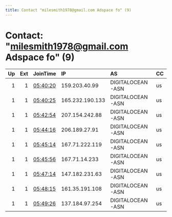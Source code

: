 ```yaml
---
title: Contact "milesmith1978@gmail.com Adspace fo" (9)
---
```


# Contact: "milesmith1978@gmail.com Adspace fo" (9)

|   Up |   Ext | JoinTime                                                                                            | IP              | AS               | CC   |   ORp |   Dirp | OS    | Version   | Nickname          |   eFamMembers |
|-----:|------:|:----------------------------------------------------------------------------------------------------|:----------------|:-----------------|:-----|------:|-------:|:------|:----------|:------------------|--------------:|
|    1 |     1 | [05:40:20](https://metrics.torproject.org/rs.html#details/A29F58835CF10D01C46E3469C1566683112B6F52) | 159.203.40.99   | DIGITALOCEAN-ASN | us   |  9001 |     80 | Linux | 0.4.5.10  | complicatedrelay2 |             9 |
|    1 |     1 | [05:40:25](https://metrics.torproject.org/rs.html#details/01A1A9F7BC086D4C5ADACFFF26025CBCA8518A3B) | 165.232.190.133 | DIGITALOCEAN-ASN | us   |  9001 |     80 | Linux | 0.4.5.10  | complicatedrelay1 |             9 |
|    1 |     1 | [05:42:54](https://metrics.torproject.org/rs.html#details/7124E7EB79A654587A9214D7AFEEC657CB32CF03) | 207.154.242.88  | DIGITALOCEAN-ASN | us   |  9001 |     80 | Linux | 0.4.5.10  | complicatedrelay3 |             9 |
|    1 |     1 | [05:44:16](https://metrics.torproject.org/rs.html#details/6D1F671F0130554E79A9CC56D0DE014C3A64A80C) | 206.189.27.91   | DIGITALOCEAN-ASN | us   |  9001 |     80 | Linux | 0.4.5.10  | complicatedrelay4 |             9 |
|    1 |     1 | [05:45:14](https://metrics.torproject.org/rs.html#details/1DBA63A30DE6DD87AE43AC4006A39AFD5E6019D0) | 167.71.222.119  | DIGITALOCEAN-ASN | us   |  9001 |     80 | Linux | 0.4.5.10  | complicatedrelay5 |             9 |
|    1 |     1 | [05:45:56](https://metrics.torproject.org/rs.html#details/5B0BDE6C934FE5745C3C467D1D6FF10AF49C59FF) | 167.71.14.233   | DIGITALOCEAN-ASN | us   |  9001 |     80 | Linux | 0.4.5.10  | complicatedrelay6 |             9 |
|    1 |     1 | [05:47:14](https://metrics.torproject.org/rs.html#details/0AA90A38E6516544CF4446558D86AA1753092001) | 147.182.231.63  | DIGITALOCEAN-ASN | us   |  9001 |     80 | Linux | 0.4.5.10  | complicatedrelay7 |             9 |
|    1 |     1 | [05:48:15](https://metrics.torproject.org/rs.html#details/40BDC04CA76008443287AD5AA77E3F9518C4722C) | 161.35.191.108  | DIGITALOCEAN-ASN | us   |  9001 |     80 | Linux | 0.4.5.10  | complicatedrelay8 |             9 |
|    1 |     1 | [05:49:26](https://metrics.torproject.org/rs.html#details/B5DB93D37CDD453ECDBDB325C7D213DB83FC152C) | 137.184.97.254  | DIGITALOCEAN-ASN | us   |  9001 |     80 | Linux | 0.4.5.10  | complicatedrelay9 |             9 |
